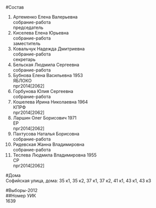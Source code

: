 #Состав  
1. Артеменко Елена Валерьевна  
    собрание-работа  
    председатель  
2. Киселева Елена Юрьевна  
    собрание-работа  
    заместитель  
3. Ковальчук Надежда Дмитриевна  
    собрание-работа  
    секретарь  
4. Бельская Людмила Сергеевна  
    собрание-работа  
5. Бубнова Елена Васильевна 1953  
    ЯБЛОКО  
    прг2014[2062]  
6. Горбунова Юлия Сергеевна  
    собрание-работа  
7. Кошелева Ирина Николаевна 1964  
    КПРФ  
    прг2014[2062]  
8. Ларшин Олег Борисович 1971  
    ЕР  
    прг2014[2062]  
9. Пахтусова Наталья Борисовна  
    собрание-работа  
10. Ридевская Жанна Владимировна  
    собрание-работа  
11. Теслева Людмила Владимировна 1955  
    СР  
    прг2014[2062]  
  
#Дома  
Софийская улица, дома: 35 к1, 35 к2, 37 к1, 37 к2, 41 к1, 43 к1, 43 к3  
  
#Выборы-2012  
##Номер УИК  
1639  
